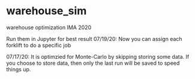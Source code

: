 # warehouse_sim
warehouse optimization IMA 2020

Run them in Jupyter for best result
07/19/20:
Now you can assign each forklift to do a specific job

07/17/20: 
It is optimzied for Monte-Carlo by skipping storing some data. If you choose to store data, then only the last run will be saved to speed things up.
